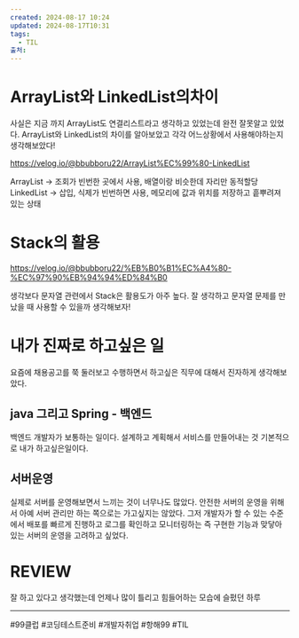 ```yaml
---
created: 2024-08-17 10:24
updated: 2024-08-17T10:31
tags:
  - TIL
출처: 
---
```

# ArrayList와 LinkedList의차이
사실은 지금 까지 ArrayList도 연결리스트라고 생각하고 있었는데 완전 잘못알고 있었다.
ArrayList와 LinkedList의 차이를 알아보았고 각각 어느상황에서 사용해야하는지 생각해보았다!

https://velog.io/@bbubboru22/ArrayList%EC%99%80-LinkedList

ArrayList -> 조회가 빈번한 곳에서 사용, 배열이랑 비슷한데 자리만 동적할당
LinkedList -> 삽입, 식제가 빈번하면 사용, 메모리에 값과 위치를 저장하고 흩뿌려져 있는 상태

# Stack의 활용
https://velog.io/@bbubboru22/%EB%B0%B1%EC%A4%80-%EC%97%90%EB%94%94%ED%84%B0

생각보다 문자열 관련에서 Stack은 활용도가 아주 높다. 잘 생각하고 문자열 문제를 만났을 때 사용할 수 있을까 생각해보자!

# 내가 진짜로 하고싶은 일
요즘에 채용공고를 쭉 둘러보고 수행하면서 하고싶은 직무에 대해서 진자하게 생각해보았다.

## java 그리고 Spring - 백엔드
백엔드 개발자가 보통하는 일이다. 설계하고 계획해서 서비스를 만들어내는 것 기본적으로 내가 하고싶은일이다.

## 서버운영
실제로 서버를 운영해보면서 느끼는 것이 너무나도 많았다. 안전한 서버의 운영을 위해서 아예 서버 관리만 하는 쪽으로는 가고싶지는 않았다. 
그저 개발자가 할 수 있는 수준에서 배포를 빠르게 진행하고 로그를 확인하고 모니터링하는 즉 구현한 기능과 맞닿아 있는 서버의 운영을 고려하고 싶었다. 

# REVIEW
잘 하고 있다고 생각했는데 언제나 많이 틀리고 힘들어하는 모습에 슬펐던 하루

---
 #99클럽 #코딩테스트준비 #개발자취업 #항해99 #TIL